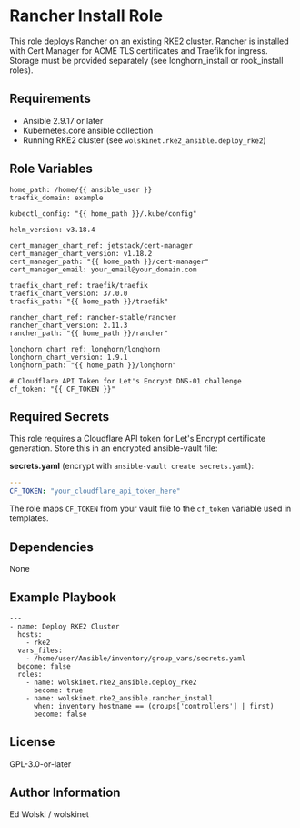 # Rancher Install Role

This role deploys Rancher on an existing RKE2 cluster. Rancher is installed with Cert Manager for ACME TLS certificates and Traefik for ingress. Storage must be provided separately (see longhorn_install or rook_install roles).

Requirements
------------

* Ansible 2.9.17 or later
* Kubernetes.core ansible collection
* Running RKE2 cluster (see `wolskinet.rke2_ansible.deploy_rke2`)

Role Variables
--------------
```
home_path: /home/{{ ansible_user }}
traefik_domain: example

kubectl_config: "{{ home_path }}/.kube/config"

helm_version: v3.18.4

cert_manager_chart_ref: jetstack/cert-manager
cert_manager_chart_version: v1.18.2
cert_manager_path: "{{ home_path }}/cert-manager"
cert_manager_email: your_email@your_domain.com

traefik_chart_ref: traefik/traefik
traefik_chart_version: 37.0.0
traefik_path: "{{ home_path }}/traefik"

rancher_chart_ref: rancher-stable/rancher
rancher_chart_version: 2.11.3
rancher_path: "{{ home_path }}/rancher"

longhorn_chart_ref: longhorn/longhorn
longhorn_chart_version: 1.9.1
longhorn_path: "{{ home_path }}/longhorn"

# Cloudflare API Token for Let's Encrypt DNS-01 challenge
cf_token: "{{ CF_TOKEN }}"
```

## Required Secrets

This role requires a Cloudflare API token for Let's Encrypt certificate generation. Store this in an encrypted ansible-vault file:

**secrets.yaml** (encrypt with `ansible-vault create secrets.yaml`):
```yaml
---
CF_TOKEN: "your_cloudflare_api_token_here"
```

The role maps `CF_TOKEN` from your vault file to the `cf_token` variable used in templates.

Dependencies
------------

None

Example Playbook
----------------
```
---
- name: Deploy RKE2 Cluster
  hosts:
    - rke2
  vars_files:
    - /home/user/Ansible/inventory/group_vars/secrets.yaml
  become: false
  roles:
    - name: wolskinet.rke2_ansible.deploy_rke2
      become: true
    - name: wolskinet.rke2_ansible.rancher_install
      when: inventory_hostname == (groups['controllers'] | first)
      become: false
```

## License

GPL-3.0-or-later

## Author Information

Ed Wolski / wolskinet